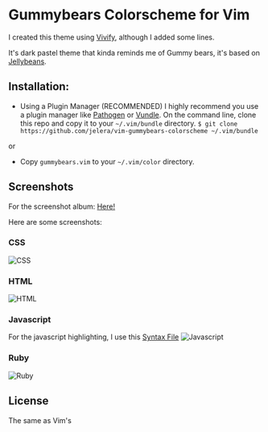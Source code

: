 # Gummybears Colorscheme for Vim

I created this theme using [Vivify](http://bytefluent.com/vivify/), although I added some lines.

It's dark pastel theme that kinda reminds me of Gummy bears, it's based on [Jellybeans](http://www.vim.org/scripts/script.php?script_id=2555).


## Installation:
- Using a Plugin Manager (RECOMMENDED)
I highly recommend you use a plugin manager like [Pathogen](https://github.com/tpope/vim-pathogen) or [Vundle](https://github.com/gmarik/vundle).
On the command line, clone this repo and copy it to your `~/.vim/bundle` directory.
`$ git clone https://github.com/jelera/vim-gummybears-colorscheme ~/.vim/bundle`

or 

- Copy `gummybears.vim` to your `~/.vim/color` directory. 


## Screenshots

For the screenshot album: [Here!](http://imgur.com/a/Ulmiv#0)

Here are some screenshots:

### CSS

![CSS](http://i.imgur.com/sH5VC.png)

### HTML

![HTML](http://i.imgur.com/lhFPG.png)

### Javascript
For the javascript highlighting, I use this [Syntax File](https://github.com/jelera/vim-javascript-syntax)
![Javascript](http://i.imgur.com/wNdjY.png)

### Ruby
![Ruby](http://i.imgur.com/fgK3x.png)

## License
The same as Vim's
